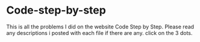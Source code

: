 # Code-step-by-step
This is all the problems I did on the website Code Step by Step. 
Please read any descriptions i posted with each file if there are any. click on the 3 dots.
